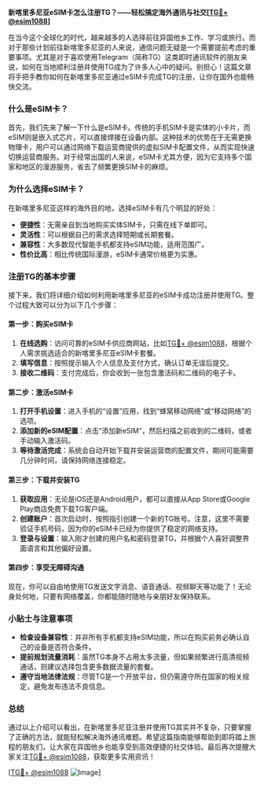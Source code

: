 **新喀里多尼亚eSIM卡怎么注册TG？——轻松搞定海外通讯与社交[[TG💪+ @esim1088](https://t.me/s/esim1088)]**

在当今这个全球化的时代，越来越多的人选择前往异国他乡工作、学习或旅行。而对于那些计划前往新喀里多尼亚的人来说，通信问题无疑是一个需要提前考虑的重要事项。尤其是对于喜欢使用Telegram（简称TG）这类即时通讯软件的朋友来说，如何在当地顺利注册并使用TG成为了许多人心中的疑问。别担心！这篇文章将手把手教你如何在新喀里多尼亚通过eSIM卡完成TG的注册，让你在国外也能畅快交流。

### 什么是eSIM卡？

首先，我们先来了解一下什么是eSIM卡。传统的手机SIM卡是实体的小卡片，而eSIM则是嵌入式芯片，可以直接焊接在设备内部。这种技术的优势在于无需更换物理卡，用户可以通过网络下载运营商提供的虚拟SIM卡配置文件，从而实现快速切换运营商服务。对于经常出国的人来说，eSIM卡尤其方便，因为它支持多个国家和地区的漫游服务，省去了频繁更换SIM卡的麻烦。

### 为什么选择eSIM卡？

在新喀里多尼亚这样的海外目的地，选择eSIM卡有几个明显的好处：
- **便捷性**：无需亲自到当地购买实体SIM卡，只需在线下单即可。
- **灵活性**：可以根据自己的需求选择短期或长期套餐。
- **兼容性**：大多数现代智能手机都支持eSIM功能，适用范围广。
- **性价比高**：相比传统国际漫游，eSIM卡通常价格更为实惠。

### 注册TG的基本步骤

接下来，我们将详细介绍如何利用新喀里多尼亚的eSIM卡成功注册并使用TG。整个过程大致可以分为以下几个步骤：

#### 第一步：购买eSIM卡

1. **在线选购**：访问可靠的eSIM卡供应商网站，比如[TG💪+ @esim1088](https://t.me/s/esim1088)，根据个人需求挑选适合的新喀里多尼亚eSIM卡套餐。
2. **填写信息**：按照提示输入个人信息及支付方式，确认订单无误后提交。
3. **接收二维码**：支付完成后，你会收到一张包含激活码和二维码的电子卡。

#### 第二步：激活eSIM卡

1. **打开手机设置**：进入手机的“设置”应用，找到“蜂窝移动网络”或“移动网络”的选项。
2. **添加新的eSIM配置**：点击“添加新eSIM”，然后扫描之前收到的二维码，或者手动输入激活码。
3. **等待激活完成**：系统会自动开始下载并安装运营商的配置文件，期间可能需要几分钟时间，请保持网络连接稳定。

#### 第三步：下载并安装TG

1. **获取应用**：无论是iOS还是Android用户，都可以直接从App Store或Google Play商店免费下载TG客户端。
2. **创建账户**：首次启动时，按照指引创建一个新的TG账号。注意，这里不需要验证手机号码，因为你的eSIM卡已经为你提供了稳定的网络支持。
3. **登录与设置**：输入刚才创建的用户名和密码登录TG，并根据个人喜好调整界面语言和其他偏好设置。

#### 第四步：享受无障碍沟通

现在，你可以自由地使用TG发送文字消息、语音通话、视频聊天等功能了！无论身处何地，只要有网络覆盖，你都能随时随地与亲朋好友保持联系。

### 小贴士与注意事项

- **检查设备兼容性**：并非所有手机都支持eSIM功能，所以在购买前务必确认自己的设备是否符合条件。
- **提前规划流量消耗**：虽然TG本身不占用太多流量，但如果频繁进行高清视频通话，则建议选择包含更多数据流量的套餐。
- **遵守当地法律法规**：尽管TG是一个开放平台，但仍需遵守所在国家的相关规定，避免发布违法不良信息。

### 总结

通过以上介绍可以看出，在新喀里多尼亚注册并使用TG其实并不复杂，只要掌握了正确的方法，就能轻松解决海外通讯难题。希望这篇指南能够帮助到即将踏上旅程的朋友们，让大家在异国他乡也能享受到高效便捷的社交体验。最后再次提醒大家关注[TG💪+ @esim1088](https://t.me/s/esim1088)，获取更多实用资讯！

[[TG💪+ @esim1088](https://t.me/s/esim1088) ![Image](https://i.postimg.cc/4NQfJmqS/Snipaste-2025-05-13-00-14-12.png)]
